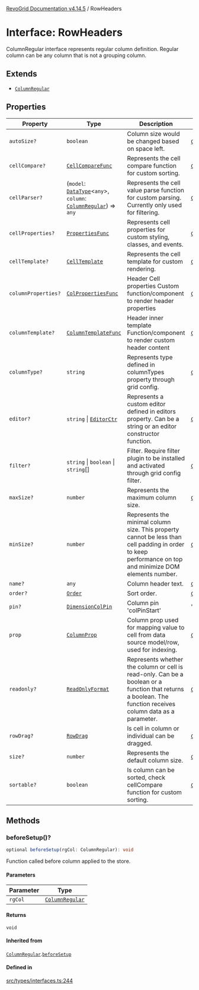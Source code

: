 [RevoGrid Documentation v4.14.5](README.md) / RowHeaders

# Interface: RowHeaders

ColumnRegular interface represents regular column definition.
Regular column can be any column that is not a grouping column.

## Extends

- [`ColumnRegular`](Interface.ColumnRegular.md)

## Properties

| Property | Type | Description | Inherited from | Defined in |
| ------ | ------ | ------ | ------ | ------ |
| `autoSize?` | `boolean` | Column size would be changed based on space left. | [`ColumnRegular`](Interface.ColumnRegular.md).`autoSize` | [src/types/interfaces.ts:220](https://github.com/revolist/revogrid/blob/395fb64310e6654557393205ff295dbb2f4142c5/src/types/interfaces.ts#L220) |
| `cellCompare?` | [`CellCompareFunc`](TypeAlias.CellCompareFunc.md) | Represents the cell compare function for custom sorting. | [`ColumnRegular`](Interface.ColumnRegular.md).`cellCompare` | [src/types/interfaces.ts:186](https://github.com/revolist/revogrid/blob/395fb64310e6654557393205ff295dbb2f4142c5/src/types/interfaces.ts#L186) |
| `cellParser?` | (`model`: [`DataType`](TypeAlias.DataType.md)\<`any`\>, `column`: [`ColumnRegular`](Interface.ColumnRegular.md)) => `any` | Represents the cell value parse function for custom parsing. Currently only used for filtering. | [`ColumnRegular`](Interface.ColumnRegular.md).`cellParser` | [src/types/interfaces.ts:192](https://github.com/revolist/revogrid/blob/395fb64310e6654557393205ff295dbb2f4142c5/src/types/interfaces.ts#L192) |
| `cellProperties?` | [`PropertiesFunc`](TypeAlias.PropertiesFunc.md) | Represents cell properties for custom styling, classes, and events. | [`ColumnRegular`](Interface.ColumnRegular.md).`cellProperties` | [src/types/interfaces.ts:178](https://github.com/revolist/revogrid/blob/395fb64310e6654557393205ff295dbb2f4142c5/src/types/interfaces.ts#L178) |
| `cellTemplate?` | [`CellTemplate`](Interface.CellTemplate.md) | Represents the cell template for custom rendering. | [`ColumnRegular`](Interface.ColumnRegular.md).`cellTemplate` | [src/types/interfaces.ts:182](https://github.com/revolist/revogrid/blob/395fb64310e6654557393205ff295dbb2f4142c5/src/types/interfaces.ts#L182) |
| `columnProperties?` | [`ColPropertiesFunc`](TypeAlias.ColPropertiesFunc.md) | Header Cell properties Custom function/component to render header properties | [`ColumnRegular`](Interface.ColumnRegular.md).`columnProperties` | [src/types/interfaces.ts:121](https://github.com/revolist/revogrid/blob/395fb64310e6654557393205ff295dbb2f4142c5/src/types/interfaces.ts#L121) |
| `columnTemplate?` | [`ColumnTemplateFunc`](TypeAlias.ColumnTemplateFunc.md) | Header inner template Function/component to render custom header content | [`ColumnRegular`](Interface.ColumnRegular.md).`columnTemplate` | [src/types/interfaces.ts:116](https://github.com/revolist/revogrid/blob/395fb64310e6654557393205ff295dbb2f4142c5/src/types/interfaces.ts#L116) |
| `columnType?` | `string` | Represents type defined in columnTypes property through grid config. | [`ColumnRegular`](Interface.ColumnRegular.md).`columnType` | [src/types/interfaces.ts:240](https://github.com/revolist/revogrid/blob/395fb64310e6654557393205ff295dbb2f4142c5/src/types/interfaces.ts#L240) |
| `editor?` | `string` \| [`EditorCtr`](TypeAlias.EditorCtr.md) | Represents a custom editor defined in editors property. Can be a string or an editor constructor function. | [`ColumnRegular`](Interface.ColumnRegular.md).`editor` | [src/types/interfaces.ts:174](https://github.com/revolist/revogrid/blob/395fb64310e6654557393205ff295dbb2f4142c5/src/types/interfaces.ts#L174) |
| `filter?` | `string` \| `boolean` \| `string`[] | Filter. Require filter plugin to be installed and activated through grid config filter. | [`ColumnRegular`](Interface.ColumnRegular.md).`filter` | [src/types/interfaces.ts:224](https://github.com/revolist/revogrid/blob/395fb64310e6654557393205ff295dbb2f4142c5/src/types/interfaces.ts#L224) |
| `maxSize?` | `number` | Represents the maximum column size. | [`ColumnRegular`](Interface.ColumnRegular.md).`maxSize` | [src/types/interfaces.ts:169](https://github.com/revolist/revogrid/blob/395fb64310e6654557393205ff295dbb2f4142c5/src/types/interfaces.ts#L169) |
| `minSize?` | `number` | Represents the minimal column size. This property cannot be less than cell padding in order to keep performance on top and minimize DOM elements number. | [`ColumnRegular`](Interface.ColumnRegular.md).`minSize` | [src/types/interfaces.ts:165](https://github.com/revolist/revogrid/blob/395fb64310e6654557393205ff295dbb2f4142c5/src/types/interfaces.ts#L165) |
| `name?` | `any` | Column header text. | [`ColumnRegular`](Interface.ColumnRegular.md).`name` | [src/types/interfaces.ts:216](https://github.com/revolist/revogrid/blob/395fb64310e6654557393205ff295dbb2f4142c5/src/types/interfaces.ts#L216) |
| `order?` | [`Order`](TypeAlias.Order.md) | Sort order. | [`ColumnRegular`](Interface.ColumnRegular.md).`order` | [src/types/interfaces.ts:232](https://github.com/revolist/revogrid/blob/395fb64310e6654557393205ff295dbb2f4142c5/src/types/interfaces.ts#L232) |
| `pin?` | [`DimensionColPin`](TypeAlias.DimensionColPin.md) | Column pin 'colPinStart'|'colPinEnd'. | [`ColumnRegular`](Interface.ColumnRegular.md).`pin` | [src/types/interfaces.ts:212](https://github.com/revolist/revogrid/blob/395fb64310e6654557393205ff295dbb2f4142c5/src/types/interfaces.ts#L212) |
| `prop` | [`ColumnProp`](TypeAlias.ColumnProp.md) | Column prop used for mapping value to cell from data source model/row, used for indexing. | [`ColumnRegular`](Interface.ColumnRegular.md).`prop` | [src/types/interfaces.ts:208](https://github.com/revolist/revogrid/blob/395fb64310e6654557393205ff295dbb2f4142c5/src/types/interfaces.ts#L208) |
| `readonly?` | [`ReadOnlyFormat`](TypeAlias.ReadOnlyFormat.md) | Represents whether the column or cell is read-only. Can be a boolean or a function that returns a boolean. The function receives column data as a parameter. | [`ColumnRegular`](Interface.ColumnRegular.md).`readonly` | [src/types/interfaces.ts:155](https://github.com/revolist/revogrid/blob/395fb64310e6654557393205ff295dbb2f4142c5/src/types/interfaces.ts#L155) |
| `rowDrag?` | [`RowDrag`](TypeAlias.RowDrag.md) | Is cell in column or individual can be dragged. | [`ColumnRegular`](Interface.ColumnRegular.md).`rowDrag` | [src/types/interfaces.ts:236](https://github.com/revolist/revogrid/blob/395fb64310e6654557393205ff295dbb2f4142c5/src/types/interfaces.ts#L236) |
| `size?` | `number` | Represents the default column size. | [`ColumnRegular`](Interface.ColumnRegular.md).`size` | [src/types/interfaces.ts:159](https://github.com/revolist/revogrid/blob/395fb64310e6654557393205ff295dbb2f4142c5/src/types/interfaces.ts#L159) |
| `sortable?` | `boolean` | Is column can be sorted, check cellCompare function for custom sorting. | [`ColumnRegular`](Interface.ColumnRegular.md).`sortable` | [src/types/interfaces.ts:228](https://github.com/revolist/revogrid/blob/395fb64310e6654557393205ff295dbb2f4142c5/src/types/interfaces.ts#L228) |

## Methods

### beforeSetup()?

```ts
optional beforeSetup(rgCol: ColumnRegular): void
```

Function called before column applied to the store.

#### Parameters

| Parameter | Type |
| ------ | ------ |
| `rgCol` | [`ColumnRegular`](Interface.ColumnRegular.md) |

#### Returns

`void`

#### Inherited from

[`ColumnRegular`](Interface.ColumnRegular.md).[`beforeSetup`](Interface.ColumnRegular.md#beforesetup)

#### Defined in

[src/types/interfaces.ts:244](https://github.com/revolist/revogrid/blob/395fb64310e6654557393205ff295dbb2f4142c5/src/types/interfaces.ts#L244)
